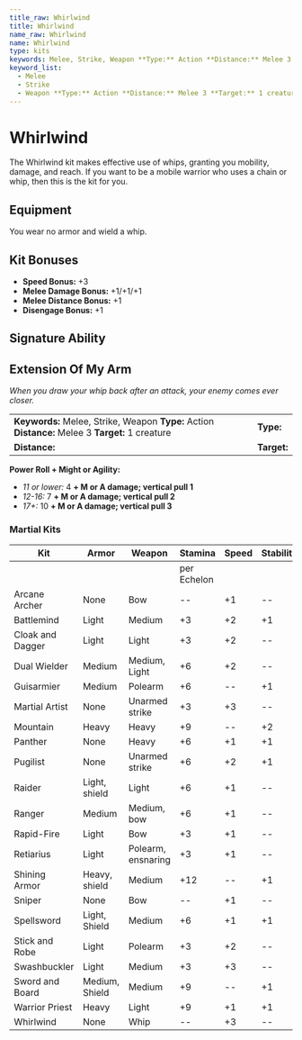 ```yaml
---
title_raw: Whirlwind
title: Whirlwind
name_raw: Whirlwind
name: Whirlwind
type: kits
keywords: Melee, Strike, Weapon **Type:** Action **Distance:** Melee 3 **Target:** 1 creature
keyword_list:
  - Melee
  - Strike
  - Weapon **Type:** Action **Distance:** Melee 3 **Target:** 1 creature
---
```


# Whirlwind

The Whirlwind kit makes effective use of whips, granting you mobility, damage, and reach. If you want to be a mobile warrior who uses a chain or whip, then this is the kit for you.

## Equipment

You wear no armor and wield a whip.

## Kit Bonuses

- **Speed Bonus:** +3
- **Melee Damage Bonus:** +1/+1/+1
- **Melee Distance Bonus:** +1
- **Disengage Bonus:** +1

## Signature Ability

## Extension Of My Arm

*When you draw your whip back after an attack, your enemy comes ever closer.*

|                                                                                                   |             |
| :------------------------------------------------------------------------------------------------ | :---------- |
| **Keywords:** Melee, Strike, Weapon **Type:** Action **Distance:** Melee 3 **Target:** 1 creature | **Type:**   |
| **Distance:**                                                                                     | **Target:** |

**Power Roll + Might or Agility:**

- *11 or lower:* 4 **+ M or A damage; vertical pull 1**
- *12-16:* 7 **+ M or A damage; vertical pull 2**
- *17+:* 10 **+ M or A damage; vertical pull 3**

### Martial Kits

| Kit              | Armor          | Weapon             | Stamina     | Speed | Stability | Melee    | Ranged   | Ranged   | Melee    | Disengage |
| ---------------- | -------------- | ------------------ | ----------- | ----- | --------- | -------- | -------- | -------- | -------- | --------- |
|                  |                |                    | per Echelon |       |           | Damage   | Damage   | Distance | Distance |           |
| Arcane Archer    | None           | Bow                | --          | +1    | --        | --       | +2/+2/+2 | +10      | --       | +1        |
| Battlemind       | Light          | Medium             | +3          | +2    | +1        | +2/+2/+2 | --       | --       | --       | --        |
| Cloak and Dagger | Light          | Light              | +3          | +2    | --        | +1/+1/+1 | +1/+1/+1 | +5       | --       | +1        |
| Dual Wielder     | Medium         | Medium, Light      | +6          | +2    | --        | +2/+2/+2 | --       | --       | --       | +1        |
| Guisarmier       | Medium         | Polearm            | +6          | --    | +1        | +2/+2/+2 | --       | --       | +1       | --        |
| Martial Artist   | None           | Unarmed strike     | +3          | +3    | --        | +2/+2/+2 | --       | --       | --       | +1        |
| Mountain         | Heavy          | Heavy              | +9          | --    | +2        | +0/+0/+4 | --       | --       | --       | --        |
| Panther          | None           | Heavy              | +6          | +1    | +1        | +0/+0/+4 | --       | --       | --       | --        |
| Pugilist         | None           | Unarmed strike     | +6          | +2    | +1        | +1/+1/+1 | --       | --       | --       | --        |
| Raider           | Light, shield  | Light              | +6          | +1    | --        | +1/+1/+1 | +1/+1/+1 | +5       | --       | +1        |
| Ranger           | Medium         | Medium, bow        | +6          | +1    | --        | +1/+1/+1 | +1/+1/+1 | +5       | --       | +1        |
| Rapid-Fire       | Light          | Bow                | +3          | +1    | --        | --       | +2/+2/+2 | +7       | --       | +1        |
| Retiarius        | Light          | Polearm, ensnaring | +3          | +1    | --        | +2/+2/+2 | --       | --       | +1       | +1        |
| Shining Armor    | Heavy, shield  | Medium             | +12         | --    | +1        | +2/+2/+2 | --       | --       | --       | --        |
| Sniper           | None           | Bow                | --          | +1    | --        | --       | +0/+0/+4 | +10      | --       | +1        |
| Spellsword       | Light, Shield  | Medium             | +6          | +1    | +1        | +2/+2/+2 | --       | --       | --       | --        |
| Stick and Robe   | Light          | Polearm            | +3          | +2    | --        | +1/+1/+1 | --       | --       | +1       | +1        |
| Swashbuckler     | Light          | Medium             | +3          | +3    | --        | +2/+2/+2 | --       | --       | --       | +1        |
| Sword and Board  | Medium, Shield | Medium             | +9          | --    | +1        | +2/+2/+2 | --       | --       | --       | +1        |
| Warrior Priest   | Heavy          | Light              | +9          | +1    | +1        | +1/+1/+1 | --       | --       | --       | --        |
| Whirlwind        | None           | Whip               | --          | +3    | --        | +1/+1/+1 | --       | --       | +1       | +1        |
